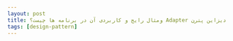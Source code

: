```yaml
---
layout: post
title: ‫ دیزاین پترن Adapter ومثال رایج و کاربردی آن در برنامه ها چیست؟
tags: [design-pattern]
---
```




